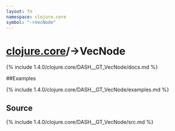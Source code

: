 ```yaml
---
layout: fn
namespace: clojure.core
symbol: "->VecNode"
---
```


# [clojure.core](../)/->VecNode

{% include 1.4.0/clojure.core/DASH__GT_VecNode/docs.md %}

##Examples

{% include 1.4.0/clojure.core/DASH__GT_VecNode/examples.md %}
## Source
{% include 1.4.0/clojure.core/DASH__GT_VecNode/src.md %}

